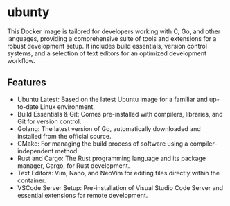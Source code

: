 # ubunty

This Docker image is tailored for developers working with C, Go, and other languages, providing a comprehensive suite of tools and extensions for a robust development setup. It includes build essentials, version control systems, and a selection of text editors for an optimized development workflow.

## Features

- Ubuntu Latest: Based on the latest Ubuntu image for a familiar and up-to-date Linux environment.
- Build Essentials & Git: Comes pre-installed with compilers, libraries, and Git for version control.
- Golang: The latest version of Go, automatically downloaded and installed from the official source.
- CMake: For managing the build process of software using a compiler-independent method.
- Rust and Cargo: The Rust programming language and its package manager, Cargo, for Rust development.
- Text Editors: Vim, Nano, and NeoVim for editing files directly within the container.
- VSCode Server Setup: Pre-installation of Visual Studio Code Server and essential extensions for remote development.

